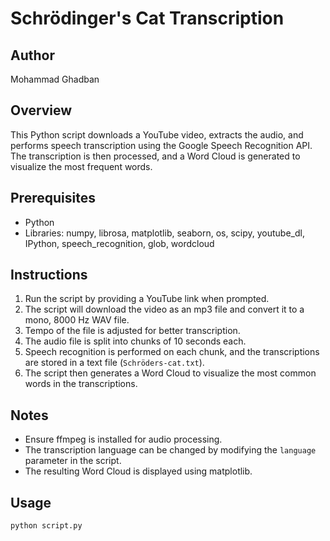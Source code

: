 # Schrödinger's Cat Transcription

## Author
Mohammad Ghadban

## Overview
This Python script downloads a YouTube video, extracts the audio, and performs speech transcription using the Google Speech Recognition API. The transcription is then processed, and a Word Cloud is generated to visualize the most frequent words.

## Prerequisites
- Python
- Libraries: numpy, librosa, matplotlib, seaborn, os, scipy, youtube_dl, IPython, speech_recognition, glob, wordcloud

## Instructions
1. Run the script by providing a YouTube link when prompted.
2. The script will download the video as an mp3 file and convert it to a mono, 8000 Hz WAV file.
3. Tempo of the file is adjusted for better transcription.
4. The audio file is split into chunks of 10 seconds each.
5. Speech recognition is performed on each chunk, and the transcriptions are stored in a text file (`Schröders-cat.txt`).
6. The script then generates a Word Cloud to visualize the most common words in the transcriptions.

## Notes
- Ensure ffmpeg is installed for audio processing.
- The transcription language can be changed by modifying the `language` parameter in the script.
- The resulting Word Cloud is displayed using matplotlib.

## Usage
```bash
python script.py
